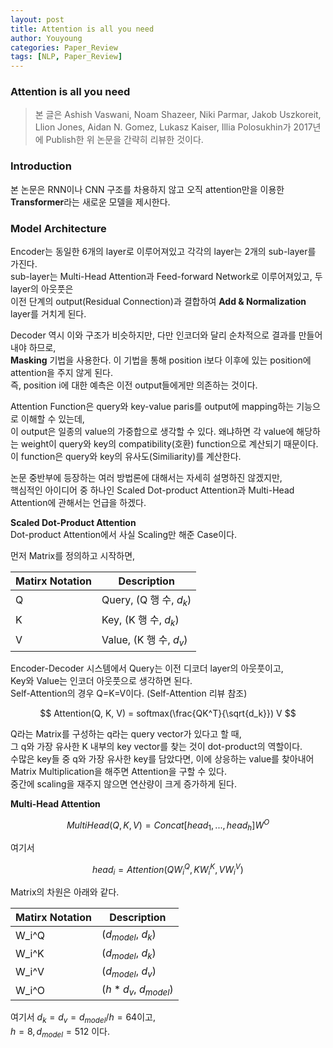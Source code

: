```yaml
---
layout: post
title: Attention is all you need
author: Youyoung
categories: Paper_Review
tags: [NLP, Paper_Review]
---
```


### Attention is all you need
> 본 글은 Ashish Vaswani, Noam Shazeer, Niki Parmar, Jakob Uszkoreit, Llion Jones, Aidan N. Gomez, Lukasz Kaiser, Illia Polosukhin가 2017년에 Publish한 위 논문을 간략히 리뷰한 것이다.  
  

### Introduction  
본 논문은 RNN이나 CNN 구조를 차용하지 않고 오직 attention만을 이용한 **Transformer**라는 새로운 모델을 제시한다.  
  
### Model Architecture  
Encoder는 동일한 6개의 layer로 이루어져있고 각각의 layer는 2개의 sub-layer를 가진다.  
sub-layer는 Multi-Head Attention과 Feed-forward Network로 이루어져있고, 두 layer의 아웃풋은  
이전 단계의 output(Residual Connection)과 결합하여 **Add & Normalization** layer를 거치게 된다.  

Decoder 역시 이와 구조가 비슷하지만, 다만 인코더와 달리 순차적으로 결과를 만들어내야 하므로,  
**Masking** 기법을 사용한다. 이 기법을 통해 position i보다 이후에 있는 position에 attention을 주지 않게 된다.  
즉, position i에 대한 예측은 이전 output들에게만 의존하는 것이다.  

Attention Function은 query와 key-value paris를 output에 mapping하는 기능으로 이해할 수 있는데,  
이 output은 일종의 value의 가중합으로 생각할 수 있다. 왜냐하면 각 value에 해당하는 weight이 query와 key의
compatibility(호환) function으로 계산되기 때문이다. 이 function은 query와 key의 유사도(Similiarity)를 계산한다.  

논문 중반부에 등장하는 여러 방법론에 대해서는 자세히 설명하진 않겠지만,  
핵심적인 아이디어 중 하나인 Scaled Dot-product Attention과 Multi-Head Attention에 관해서는 언급을 하겠다.  

**Scaled Dot-Product Attention**  
Dot-product Attention에서 사실 Scaling만 해준 Case이다.  
  
먼저 Matrix를 정의하고 시작하면,  

Matirx Notation | Description
---------       | ---------
Q               | Query, (Q 행 수, $d_k$)
K               | Key,   (K 행 수, $d_k$)
V               | Value, (K 행 수, $d_v$)

Encoder-Decoder 시스템에서 Query는 이전 디코더 layer의 아웃풋이고,  
Key와 Value는 인코더 아웃풋으로 생각하면 된다.  
Self-Attention의 경우 Q=K=V이다.  (Self-Attention 리뷰 참조)  

$$ Attention(Q, K, V) = softmax(\frac{QK^T}{\sqrt{d_k}}) V  $$  
  
Q라는 Matrix를 구성하는 q라는 query vector가 있다고 할 때,  
그 q와 가장 유사한 K 내부의 key vector를 찾는 것이 dot-product의 역할이다.  
수많은 key들 중 q와 가장 유사한 key를 담았다면, 이에 상응하는 value를 찾아내어  
Matrix Multiplication을 해주면 Attention을 구할 수 있다.  
중간에 scaling을 재주지 않으면 연산량이 크게 증가하게 된다.  


**Multi-Head Attention**  

$$ MultiHead(Q, K, V) = Concat[head_1, ..., head_h] W^O $$  

여기서  

$$ head_i = Attention(Q W_i^Q, K W_i^K, V W_i^V) $$

Matrix의 차원은 아래와 같다.  

Matirx Notation | Description
---------       | ---------
W_i^Q           | ($d_{model}$, $d_k$)
W_i^K           | ($d_{model}$, $d_k$)
W_i^V           | ($d_{model}$, $d_v$)
W_i^O           | ($h * d_v$, $d_{model}$)

여기서 $d_k = d_v = d_{model} / h = 64$이고,  
$h=8, d_{model}=512$ 이다.





